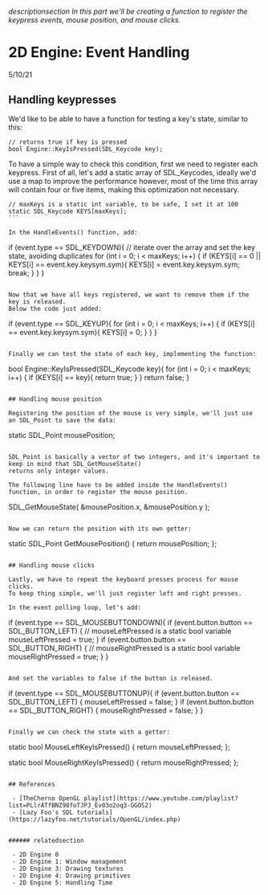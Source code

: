 
###### descriptionsection In this part we'll be creating a function to register the keypress events, mouse position, and mouse clicks.

# 2D Engine: Event Handling

5/10/21

## Handling keypresses

We'd like to be able to have a function for testing a key's state, similar to this: 

```
// returns true if key is pressed
bool Engine::KeyIsPressed(SDL_Keycode key); 
```

To have a simple way to check this condition, first we need to register each keypress. 
First of all, let's add a static array of SDL_Keycodes, ideally we'd use a map to improve the performance 
however, most of the time this array will contain four or five items, making this optimization not necessary.

````
// maxKeys is a static int variable, to be safe, I set it at 100
static SDL_Keycode KEYS[maxKeys];
``` 

In the HandleEvents() function, add: 

````
if (event.type == SDL_KEYDOWN){
    // iterate over the array and set the key state, avoiding duplicates
    for (int i = 0; i < maxKeys; i++) { 
        if (KEYS[i] == 0 || KEYS[i] == event.key.keysym.sym){
            KEYS[i] = event.key.keysym.sym;
            break;
        }
    }
}
```

Now that we have all keys registered, we want to remove them if the key is released.
Below the code just added: 

```
if (event.type == SDL_KEYUP){
    for (int i = 0; i < maxKeys; i++) {
        if (KEYS[i] == event.key.keysym.sym){
            KEYS[i] = 0;
        }
    }
}
```

Finally we can test the state of each key, implementing the function: 

```
bool Engine::KeyIsPressed(SDL_Keycode key){
    for (int i = 0; i < maxKeys; i++) {
        if (KEYS[i] == key){
            return true;
        }
    }
    return false;
}
```

## Handling mouse position

Registering the position of the mouse is very simple, we'll just use an SDL_Point to save the data: 

```
static SDL_Point mousePosition;
```

SDL_Point is basically a vector of two integers, and it's important to keep in mind that SDL_GetMouseState() 
returns only integer values.

The following line have to be added inside the HandleEvents() function, in order to register the mouse position. 

```
SDL_GetMouseState( &mousePosition.x, &mousePosition.y );
```

Now we can return the position with its own getter:

```
static SDL_Point GetMousePosition() { 
    return mousePosition; 
};
```

## Handling mouse clicks

Lastly, we have to repeat the keyboard presses process for mouse clicks. 
To keep thing simple, we'll just register left and right presses.

In the event polling loop, let's add: 

```
if (event.type == SDL_MOUSEBUTTONDOWN){
    if (event.button.button == SDL_BUTTON_LEFT) {
        // mouseLeftPressed is a static bool variable
        mouseLeftPressed = true;
    }
    if (event.button.button == SDL_BUTTON_RIGHT) {
        // mouseRightPressed is a static bool variable
        mouseRightPressed = true;
    }
}
```

And set the variables to false if the button is released.

```
if (event.type == SDL_MOUSEBUTTONUP){
    if (event.button.button == SDL_BUTTON_LEFT) {
        mouseLeftPressed = false;
    }
    if (event.button.button == SDL_BUTTON_RIGHT) {
        mouseRightPressed = false;
    }
}
```

Finally we can check the state with a getter: 

```
static bool MouseLeftKeyIsPressed() { 
    return mouseLeftPressed; 
};

static bool MouseRightKeyIsPressed() { 
    return mouseRightPressed; 
};
```

## References

 - [TheCherno OpenGL playlist](https://www.youtube.com/playlist?list=PLlrATfBNZ98foTJPJ_Ev03o2oq3-GGOS2)
 - [Lazy Foo's SDL tutorials](https://lazyfoo.net/tutorials/OpenGL/index.php)


###### relatedsection

 - 2D Engine 0
 - 2D Engine 1: Window management
 - 2D Engine 3: Drawing textures
 - 2D Engine 4: Drawing primitives
 - 2D Engine 5: Handling Time